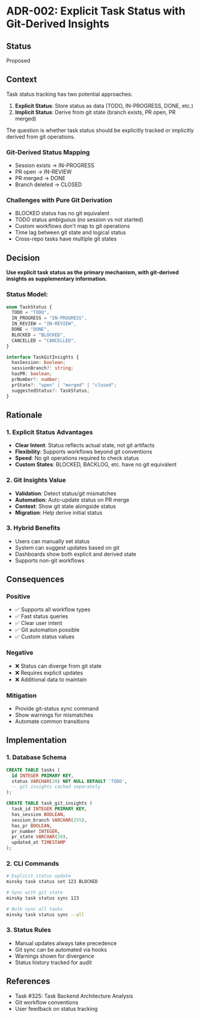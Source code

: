 # ADR-002: Explicit Task Status with Git-Derived Insights

## Status

Proposed

## Context

Task status tracking has two potential approaches:

1. **Explicit Status**: Store status as data (TODO, IN-PROGRESS, DONE, etc.)
2. **Implicit Status**: Derive from git state (branch exists, PR open, PR merged)

The question is whether task status should be explicitly tracked or implicitly derived from git operations.

### Git-Derived Status Mapping

- Session exists → IN-PROGRESS
- PR open → IN-REVIEW
- PR merged → DONE
- Branch deleted → CLOSED

### Challenges with Pure Git Derivation

- BLOCKED status has no git equivalent
- TODO status ambiguous (no session vs not started)
- Custom workflows don't map to git operations
- Time lag between git state and logical status
- Cross-repo tasks have multiple git states

## Decision

**Use explicit task status as the primary mechanism, with git-derived insights as supplementary information.**

### Status Model:

```typescript
enum TaskStatus {
  TODO = "TODO",
  IN_PROGRESS = "IN-PROGRESS",
  IN_REVIEW = "IN-REVIEW",
  DONE = "DONE",
  BLOCKED = "BLOCKED",
  CANCELLED = "CANCELLED",
}

interface TaskGitInsights {
  hasSession: boolean;
  sessionBranch?: string;
  hasPR: boolean;
  prNumber?: number;
  prState?: "open" | "merged" | "closed";
  suggestedStatus?: TaskStatus;
}
```

## Rationale

### 1. Explicit Status Advantages

- **Clear Intent**: Status reflects actual state, not git artifacts
- **Flexibility**: Supports workflows beyond git conventions
- **Speed**: No git operations required to check status
- **Custom States**: BLOCKED, BACKLOG, etc. have no git equivalent

### 2. Git Insights Value

- **Validation**: Detect status/git mismatches
- **Automation**: Auto-update status on PR merge
- **Context**: Show git state alongside status
- **Migration**: Help derive initial status

### 3. Hybrid Benefits

- Users can manually set status
- System can suggest updates based on git
- Dashboards show both explicit and derived state
- Supports non-git workflows

## Consequences

### Positive

- ✅ Supports all workflow types
- ✅ Fast status queries
- ✅ Clear user intent
- ✅ Git automation possible
- ✅ Custom status values

### Negative

- ❌ Status can diverge from git state
- ❌ Requires explicit updates
- ❌ Additional data to maintain

### Mitigation

- Provide git-status sync command
- Show warnings for mismatches
- Automate common transitions

## Implementation

### 1. Database Schema

```sql
CREATE TABLE tasks (
  id INTEGER PRIMARY KEY,
  status VARCHAR(20) NOT NULL DEFAULT 'TODO',
  -- git insights cached separately
);

CREATE TABLE task_git_insights (
  task_id INTEGER PRIMARY KEY,
  has_session BOOLEAN,
  session_branch VARCHAR(255),
  has_pr BOOLEAN,
  pr_number INTEGER,
  pr_state VARCHAR(20),
  updated_at TIMESTAMP
);
```

### 2. CLI Commands

```bash
# Explicit status update
minsky task status set 123 BLOCKED

# Sync with git state
minsky task status sync 123

# Bulk sync all tasks
minsky task status sync --all
```

### 3. Status Rules

- Manual updates always take precedence
- Git sync can be automated via hooks
- Warnings shown for divergence
- Status history tracked for audit

## References

- Task #325: Task Backend Architecture Analysis
- Git workflow conventions
- User feedback on status tracking
